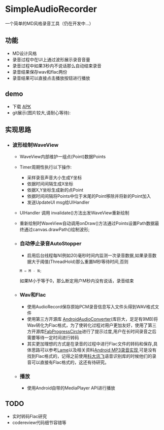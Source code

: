 # SimpleAudioRecorder

一个简单的MD风格录音工具（仍在开发中…）

## 功能
* MD设计风格
* 录音过程中在UI上通过波形展示录音音量
* 录音过程中如果3秒内不说话那么自动结束录音
* 录音结果保存wav和flac两份
* 录音结果可以直接点击播放按钮进行播放

## demo
* 下载 [APK]()
* git展示(图片较大,请耐心等待):
  

## 实现思路
* ### 波形绘制WaveView
  * WaveView内部维护一组点(Point)数据Points
  * Timer周期性执行以下操作:
    * 采样录音声音大小生成Y坐标
    * 依据时间间隔生成X坐标
    * 依据X,Y坐标生成新的点Point
    * 依据时间间隔将Points中位于末尾的Point移除并将新的Point加入
    * 发送UpdateUI msg给UIHandler
  * UIHandler 调用 invalidate()方法出发WaveView重新绘制
  * 重新绘制时WaveView自动调用onDraw()方法通过Points设置Path数据最终通过canvas.drawPath()绘制波形;


  * ### 自动停止录音AutoStopper
    * 启用后台线程每N(例如20)毫秒时间内监测一次录音数据,如果录音数据大于阈值(ThreadHold)那么重置M秒等待时间,否则
    ```java
    M = M - N;
    ```
    如果M小于等于0，那么断定用户M秒内没有说话，录音结束


  * ### Wav和Flac
    * 使用AudioRecord保存原始PCM录音信息写入文件头得到WAV格式文件
    * 使用第三方开源库 [AndroidAudioConverter](https://github.com/adrielcafe/AndroidAudioConverter)(库巨大，足足有9MB)将Wav转化为Flac格式，为了使转化过程对用户更加友好，使用了第三方开源库[FabProgressCircle](https://github.com/JorgeCastilloPrz/FABProgressCircle)进行了提示过度,用户在长时间录音之后需要等待一定时间进行转码
    * 其实更加理想的方式是在录音的过程中进行Flac文件的转码和保存,具体思路可以参考[Lame](http://lame.sourceforge.net/)以及相关资料[Android MP3录音实现 ](http://www.cnblogs.com/ct2011/p/4080193.html)可是没有找到Flac格式的，记得之前使用[科大讯飞](http://www.iflytek.com/)语音识别库的时候他们的录音可以直接有Flac格式的，这还有待研究。


  * ### 播放
    * 使用Android自带的MediaPlayer API进行播放

## TODO
* 实时转码Flac研究
* codereview代码细节容错等
